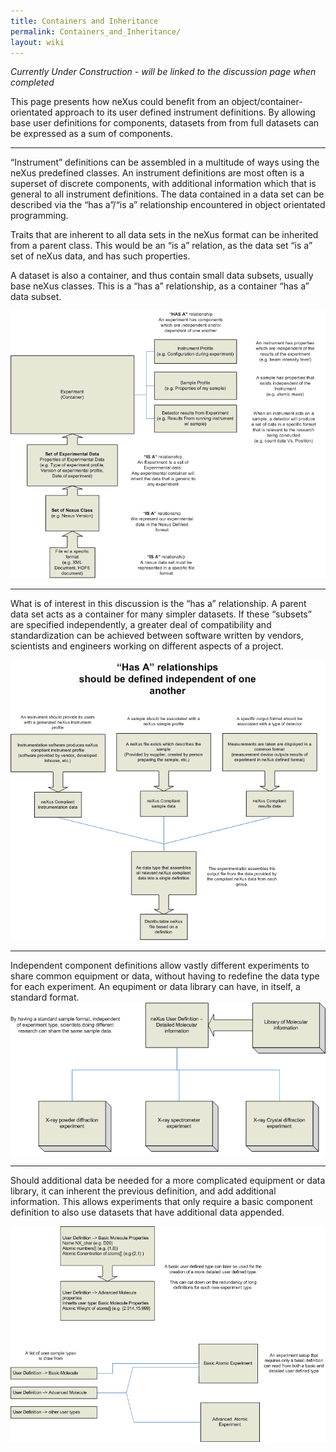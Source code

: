 ```yaml
---
title: Containers and Inheritance
permalink: Containers_and_Inheritance/
layout: wiki
---
```


*Currently Under Construction - will be linked to the discussion page
when completed*

This page presents how neXus could benefit from an
object/container-orientated approach to its user defined instrument
definitions. By allowing base user definitions for components, datasets
from from full datasets can be expressed as a sum of components.

------------------------------------------------------------------------

“Instrument” definitions can be assembled in a multitude of ways using
the neXus predefined classes. An instrument definitions are most often
is a superset of discrete components, with additional information which
that is general to all instrument definitions. The data contained in a
data set can be described via the “has a”/“is a” relationship
encountered in object orientated programming.

Traits that are inherent to all data sets in the neXus format can be
inherited from a parent class. This would be an “is a” relation, as the
data set “is a” set of neXus data, and has such properties.

A dataset is also a container, and thus contain small data subsets,
usually base neXus classes. This is a “has a” relationship, as a
container “has a” data subset.

![](COP_neXus_slide1.PNG "COP_neXus_slide1.PNG")

------------------------------------------------------------------------

What is of interest in this discussion is the “has a” relationship. A
parent data set acts as a container for many simpler datasets. If these
“subsets” are specified independently, a greater deal of compatibility
and standardization can be achieved between software written by vendors,
scientists and engineers working on different aspects of a project.

![](COP_neXus_slide2.PNG "COP_neXus_slide2.PNG")

------------------------------------------------------------------------

Independent component definitions allow vastly different experiments to
share common equipment or data, without having to redefine the data type
for each experiment. An equpiment or data library can have, in itself, a
standard format. ![](COP_neXus_slide3.PNG "fig:COP_neXus_slide3.PNG")

------------------------------------------------------------------------

Should additional data be needed for a more complicated equipment or
data library, it can inherent the previous definition, and add
additional information. This allows experiments that only require a
basic component definition to also use datasets that have additional
data appended.

![](COP_neXus_slide4.PNG "COP_neXus_slide4.PNG")
